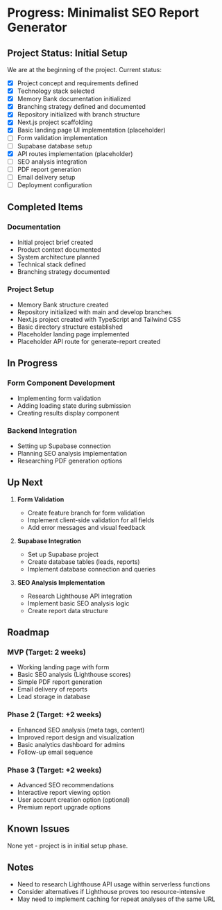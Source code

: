 # Progress: Minimalist SEO Report Generator

## Project Status: Initial Setup

We are at the beginning of the project. Current status:

- [x] Project concept and requirements defined
- [x] Technology stack selected
- [x] Memory Bank documentation initialized
- [x] Branching strategy defined and documented
- [x] Repository initialized with branch structure
- [x] Next.js project scaffolding
- [x] Basic landing page UI implementation (placeholder)
- [ ] Form validation implementation
- [ ] Supabase database setup
- [x] API routes implementation (placeholder)
- [ ] SEO analysis integration
- [ ] PDF report generation
- [ ] Email delivery setup
- [ ] Deployment configuration

## Completed Items

### Documentation
- Initial project brief created
- Product context documented
- System architecture planned
- Technical stack defined
- Branching strategy documented

### Project Setup
- Memory Bank structure created
- Repository initialized with main and develop branches
- Next.js project created with TypeScript and Tailwind CSS
- Basic directory structure established
- Placeholder landing page implemented
- Placeholder API route for generate-report created

## In Progress

### Form Component Development
- Implementing form validation
- Adding loading state during submission
- Creating results display component

### Backend Integration
- Setting up Supabase connection
- Planning SEO analysis implementation
- Researching PDF generation options

## Up Next

1. **Form Validation**
   - Create feature branch for form validation
   - Implement client-side validation for all fields
   - Add error messages and visual feedback

2. **Supabase Integration**
   - Set up Supabase project
   - Create database tables (leads, reports)
   - Implement database connection and queries

3. **SEO Analysis Implementation**
   - Research Lighthouse API integration
   - Implement basic SEO analysis logic
   - Create report data structure

## Roadmap

### MVP (Target: 2 weeks)
- Working landing page with form
- Basic SEO analysis (Lighthouse scores)
- Simple PDF report generation
- Email delivery of reports
- Lead storage in database

### Phase 2 (Target: +2 weeks)
- Enhanced SEO analysis (meta tags, content)
- Improved report design and visualization
- Basic analytics dashboard for admins
- Follow-up email sequence

### Phase 3 (Target: +2 weeks)
- Advanced SEO recommendations
- Interactive report viewing option
- User account creation option (optional)
- Premium report upgrade options

## Known Issues

None yet - project is in initial setup phase.

## Notes

- Need to research Lighthouse API usage within serverless functions
- Consider alternatives if Lighthouse proves too resource-intensive
- May need to implement caching for repeat analyses of the same URL 